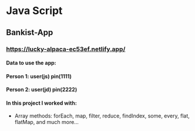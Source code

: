 # Java Script

## Bankist-App

### https://lucky-alpaca-ec53ef.netlify.app/




#### Data to use the app:

#### Person 1: user(js) pin(1111) 
#### Person 2: user(jd) pin(2222)




#### In this project I worked with:

* Array methods: forEach, map, filter, reduce, findIndex, some, every, flat, flatMap, and much more...
